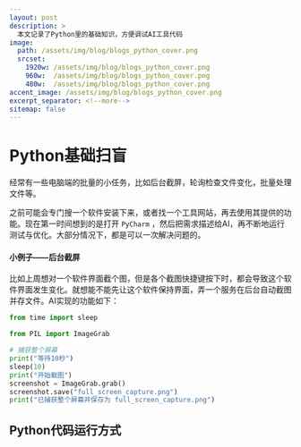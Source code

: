 ```yaml
---
layout: post
description: > 
  本文记录了Python里的基础知识，方便调试AI工具代码
image: 
  path: /assets/img/blog/blogs_python_cover.png
  srcset: 
    1920w: /assets/img/blog/blogs_python_cover.png
    960w:  /assets/img/blog/blogs_python_cover.png
    480w:  /assets/img/blog/blogs_python_cover.png
accent_image: /assets/img/blog/blogs_python_cover.png
excerpt_separator: <!--more-->
sitemap: false
---
```

# Python基础扫盲
经常有一些电脑端的批量的小任务，比如后台截屏，轮询检查文件变化，批量处理文件等。

之前可能会专门搜一个软件安装下来，或者找一个工具网站，再去使用其提供的功能。现在第一时间想到的是打开 `PyCharm` ，然后把需求描述给AI，再不断地运行测试与优化。大部分情况下，都是可以一次解决问题的。
#### 小例子——后台截屏
比如上周想对一个软件界面截个图，但是各个截图快捷键按下时，都会导致这个软件界面发生变化。就想能不能先让这个软件保持界面，弄一个服务在后台自动截图并存文件。AI实现的功能如下：

```python
from time import sleep

from PIL import ImageGrab

# 捕获整个屏幕
print("等待10秒")
sleep(10)
print("开始截图")
screenshot = ImageGrab.grab()
screenshot.save("full_screen_capture.png")
print("已捕获整个屏幕并保存为 full_screen_capture.png")
```

## Python代码运行方式
